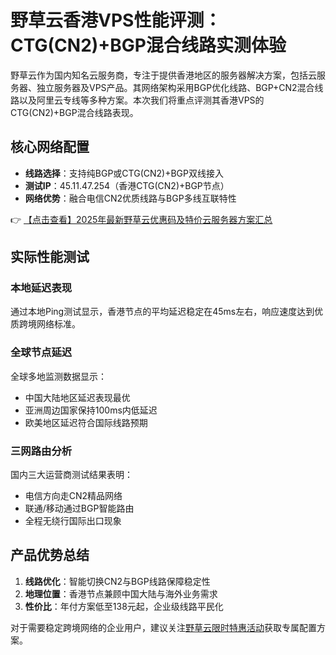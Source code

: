 # 野草云香港VPS性能评测：CTG(CN2)+BGP混合线路实测体验

野草云作为国内知名云服务商，专注于提供香港地区的服务器解决方案，包括云服务器、独立服务器及VPS产品。其网络架构采用BGP优化线路、BGP+CN2混合线路以及阿里云专线等多种方案。本次我们将重点评测其香港VPS的CTG(CN2)+BGP混合线路表现。

## 核心网络配置
- **线路选择**：支持纯BGP或CTG(CN2)+BGP双线接入
- **测试IP**：45.11.47.254（香港CTG(CN2)+BGP节点）
- **网络优势**：融合电信CN2优质线路与BGP多线互联特性

👉 [【点击查看】2025年最新野草云优惠码及特价云服务器方案汇总](https://bit.ly/yecaoyun)

## 实际性能测试
### 本地延迟表现
通过本地Ping测试显示，香港节点的平均延迟稳定在45ms左右，响应速度达到优质跨境网络标准。

### 全球节点延迟
全球多地监测数据显示：
- 中国大陆地区延迟表现最优
- 亚洲周边国家保持100ms内低延迟
- 欧美地区延迟符合国际线路预期

### 三网路由分析
国内三大运营商测试结果表明：
- 电信方向走CN2精品网络
- 联通/移动通过BGP智能路由
- 全程无绕行国际出口现象

## 产品优势总结
1. **线路优化**：智能切换CN2与BGP线路保障稳定性
2. **地理位置**：香港节点兼顾中国大陆与海外业务需求
3. **性价比**：年付方案低至138元起，企业级线路平民化

对于需要稳定跨境网络的企业用户，建议关注[野草云限时特惠活动](https://bit.ly/yecaoyun)获取专属配置方案。